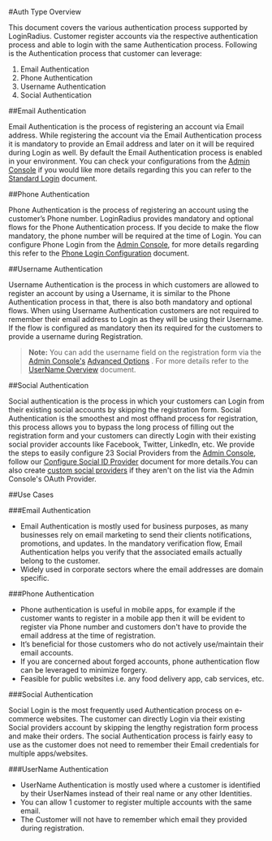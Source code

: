 #Auth Type Overview

This document covers the various authentication process supported by LoginRadius. Customer register accounts via the respective authentication process and able to login with the same Authentication process. Following is the Authentication process that customer can leverage:

1. Email Authentication
2. Phone Authentication
3. Username Authentication
4. Social Authentication

##Email Authentication

Email Authentication is the process of registering an account via Email address. While registering the account via the Email Authentication process it is mandatory to provide an Email address and later on it will be required during Login as well. By default the Email Authentication process is enabled in your environment. You can check your configurations from the [Admin Console](https://adminconsole.loginradius.com/platform-configuration/authentication-configuration/standard-login/data-schema) if you would like more details regarding this you can refer to the [Standard Login](/api/v2/dashboard/platform-configuration/standard-login#standardfieldsbasic1) document.

##Phone Authentication 

Phone Authentication is the process of registering an account using the customer’s Phone number. LoginRadius provides mandatory and optional flows for the Phone Authentication process. If you decide to make the flow mandatory, the phone number will be required at the time of Login. You can configure Phone Login from the [Admin Console](https://adminconsole.loginradius.com/platform-configuration/authentication-configuration/phone-login/otp-settings), for more details regarding this refer to the [Phone Login Configuration](/api/v2/admin-console/platform-configuration/phone-login-configuration/#phone-login-configuration) document.

##Username Authentication

Username Authentication is the process in which customers are allowed to register an account by using a Username, it is similar to the Phone Authentication process in that, there is also both mandatory and optional flows. When using Username Authentication customers are not required to remember their email address to Login as they will be using their Username. If the flow is configured as mandatory then its required for the customers to provide a username during Registration. 

>**Note:** You can add the username field on the registration form via the  [Admin Console's](https://adminconsole.loginradius.com/platform-configuration/authentication-configuration/standard-login/data-schema)  [Advanced Options](/api/v2/dashboard/platform-configuration/standard-login#advancedconfiguration7) . For more details refer to the [UserName Overview](/api/v2/customer-identity-api/overview#usernamelogin3) document.

##Social Authentication

Social authentication is the process in which your customers can Login from their existing social accounts by skipping the registration form. Social Authentication is the smoothest and most offhand process for registration, this process allows you to bypass the long process of filling out the registration form and your customers can directly Login with their existing social provider accounts like Facebook, Twitter, LinkedIn, etc. We provide the steps to easily configure 23 Social Providers from the [Admin Console](https://adminconsole.loginradius.com/platform-configuration/authentication-configuration/social-login/social-providers), follow our [Configure Social ID Provider](/api/v2/dashboard/social-provider/configure-social-apps) document for more details.You can also create [custom social providers](https://adminconsole.loginradius.com/platform-configuration/authentication-configuration/custom-idps/oauth-provider) if they aren't on the list via the Admin Console's OAuth Provider.

##Use Cases

###Email Authentication

* Email Authentication is mostly used for business purposes, as many businesses rely on email marketing to send their clients notifications, promotions, and updates. In the mandatory verification flow, Email Authentication helps you verify that the associated emails actually belong to the customer. 
* Widely used in corporate sectors where the email addresses are domain specific.

###Phone Authentication 

* Phone authentication is useful in mobile apps, for example if the customer wants to register in a mobile app then it will be evident to register via Phone number and customers don't have to provide the email address at the time of registration.
* It’s beneficial for those customers who do not actively use/maintain their email accounts.
* If you are concerned about forged accounts, phone authentication flow can be leveraged to minimize forgery.
* Feasible for public websites i.e. any food delivery app, cab services, etc.

###Social Authentication

Social Login is the most frequently used Authentication process on e-commerce websites.   The customer can directly Login via their existing Social providers account by skipping the lengthy registration form process and make their orders. The social Authentication process is fairly easy to use as the customer does not need to remember their Email credentials for multiple apps/websites.

###UserName Authentication

* UserName Authentication is mostly used where a customer is identified by their UserNames instead of their real name or any other Identities.
* You can allow 1 customer to register multiple accounts with the same email.
* The Customer will not have to remember which email they provided during registration.



